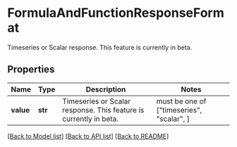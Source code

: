 # FormulaAndFunctionResponseFormat

Timeseries or Scalar response. This feature is currently in beta.
## Properties
Name | Type | Description | Notes
------------ | ------------- | ------------- | -------------
**value** | **str** | Timeseries or Scalar response. This feature is currently in beta. |  must be one of ["timeseries", "scalar", ]

[[Back to Model list]](README.md#documentation-for-models) [[Back to API list]](README.md#documentation-for-api-endpoints) [[Back to README]](README.md)


